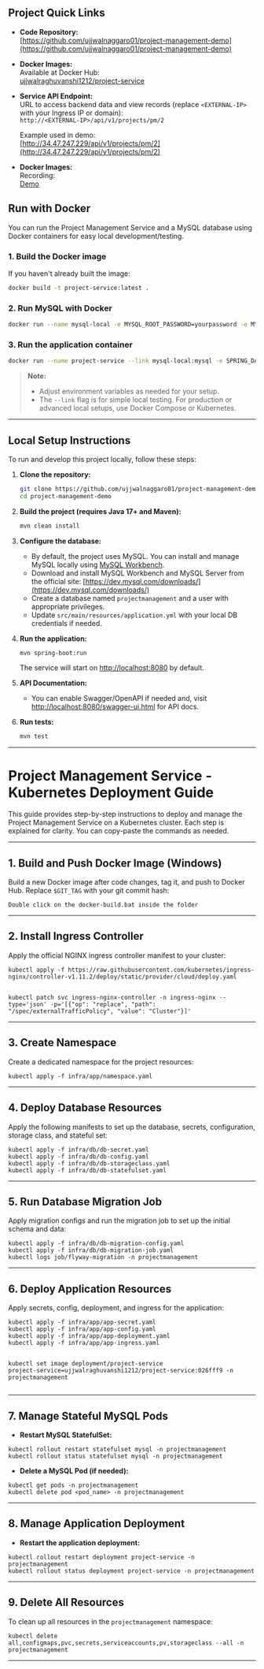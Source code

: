 

## Project Quick Links

- **Code Repository:**  
  [https://github.com/ujjwalnaggaro01/project-management-demo](https://github.com/ujjwalnaggaro01/project-management-demo)

- **Docker Images:**  
  Available at Docker Hub:  
  [ujjwalraghuvanshi1212/project-service](https://hub.docker.com/repository/docker/ujjwalraghuvanshi1212/project-service/tags/026fff9/sha256-a71dede364bd9e7ec24ac154a48c23fb90c75c6f10e1fd0960e9d96b929cce01)

- **Service API Endpoint:**  
  URL to access backend data and view records (replace `<EXTERNAL-IP>` with your Ingress IP or domain):  
  `http://<EXTERNAL-IP>/api/v1/projects/pm/2`
  
  Example used in demo:  
  [http://34.47.247.229/api/v1/projects/pm/2](http://34.47.247.229/api/v1/projects/pm/2)

- **Docker Images:**  
  Recording:  
  [Demo](https://nagarro-my.sharepoint.com/:v:/p/ujjwal01/Ef1JQgmeDcdBuyc-AE9eG74BC_FAj6Y8nQL7WQeKBPn7NA?e=qjqMmV)



## Run with Docker

You can run the Project Management Service and a MySQL database using Docker containers for easy local development/testing.

### 1. Build the Docker image
If you haven't already built the image:
```sh
docker build -t project-service:latest .
```

### 2. Run MySQL with Docker
```sh
docker run --name mysql-local -e MYSQL_ROOT_PASSWORD=yourpassword -e MYSQL_DATABASE=projectmanagement -p 3306:3306 -d mysql:8.0
```

### 3. Run the application container
```sh
docker run --name project-service --link mysql-local:mysql -e SPRING_DATASOURCE_URL=jdbc:mysql://mysql:3306/projectmanagement -e SPRING_DATASOURCE_USERNAME=root -e SPRING_DATASOURCE_PASSWORD=yourpassword -p 8080:8080 project-service:latest
```

> **Note:**
> - Adjust environment variables as needed for your setup.
> - The `--link` flag is for simple local testing. For production or advanced local setups, use Docker Compose or Kubernetes.

---

## Local Setup Instructions

To run and develop this project locally, follow these steps:

1. **Clone the repository:**
   ```sh
   git clone https://github.com/ujjwalnaggaro01/project-management-demo.git
   cd project-management-demo
   ```

2. **Build the project (requires Java 17+ and Maven):**
   ```sh
   mvn clean install
   ```


3. **Configure the database:**
   - By default, the project uses MySQL. You can install and manage MySQL locally using [MySQL Workbench](https://dev.mysql.com/downloads/workbench/).
   - Download and install MySQL Workbench and MySQL Server from the official site: [https://dev.mysql.com/downloads/](https://dev.mysql.com/downloads/)
   - Create a database named `projectmanagement` and a user with appropriate privileges.
   - Update `src/main/resources/application.yml` with your local DB credentials if needed.

4. **Run the application:**
   ```sh
   mvn spring-boot:run
   ```
   The service will start on [http://localhost:8080](http://localhost:8080) by default.

5. **API Documentation:**
   - You can enable Swagger/OpenAPI if needed and, visit [http://localhost:8080/swagger-ui.html](http://localhost:8080/swagger-ui.html) for API docs.

6. **Run tests:**
   ```sh
   mvn test
   ```

---

<h1>Project Management Service - Kubernetes Deployment Guide</h1>


<p>This guide provides step-by-step instructions to deploy and manage the Project Management Service on a Kubernetes cluster. Each step is explained for clarity. You can copy-paste the commands as needed.</p>

<hr/>

<h2>1. Build and Push Docker Image (Windows)</h2>
<p>Build a new Docker image after code changes, tag it, and push to Docker Hub. Replace <code>$GIT_TAG</code> with your git commit hash:</p>
<pre><code>Double click on the docker-build.bat inside the folder
</code></pre>
<hr/>

<h2>2. Install Ingress Controller</h2>
<p>Apply the official NGINX ingress controller manifest to your cluster:</p>
<pre><code>kubectl apply -f https://raw.githubusercontent.com/kubernetes/ingress-nginx/controller-v1.11.2/deploy/static/provider/cloud/deploy.yaml
</br>
kubectl patch svc ingress-nginx-controller -n ingress-nginx --type='json' -p='[{"op": "replace", "path": "/spec/externalTrafficPolicy", "value": "Cluster"}]'
</code></pre>
<hr/>

<h2>3. Create Namespace</h2>
<p>Create a dedicated namespace for the project resources:</p>
<pre><code>kubectl apply -f infra/app/namespace.yaml
</code></pre>
<hr/>

<h2>4. Deploy Database Resources</h2>
<p>Apply the following manifests to set up the database, secrets, configuration, storage class, and stateful set:</p>
<pre><code>kubectl apply -f infra/db/db-secret.yaml
kubectl apply -f infra/db/db-config.yaml
kubectl apply -f infra/db/db-storageclass.yaml
kubectl apply -f infra/db/db-statefulset.yaml
</code></pre>
<hr/>

<h2>5. Run Database Migration Job</h2>
<p>Apply migration configs and run the migration job to set up the initial schema and data:</p>
<pre><code>kubectl apply -f infra/db/db-migration-config.yaml
kubectl apply -f infra/db/db-migration-job.yaml
kubectl logs job/flyway-migration -n projectmanagement
</code></pre>
<hr/>

<h2>6. Deploy Application Resources</h2>
<p>Apply secrets, config, deployment, and ingress for the application:</p>
<pre><code>kubectl apply -f infra/app/app-secret.yaml
kubectl apply -f infra/app/app-config.yaml
kubectl apply -f infra/app/app-deployment.yaml
kubectl apply -f infra/app/app-ingress.yaml

kubectl set image deployment/project-service project-service=ujjwalraghuvanshi1212/project-service:026fff9 -n projectmanagement
</code></pre>
<hr/>

<h2>7. Manage Stateful MySQL Pods</h2>
<ul>
  <li><b>Restart MySQL StatefulSet:</b></li>
</ul>
<pre><code>kubectl rollout restart statefulset mysql -n projectmanagement
kubectl rollout status statefulset mysql -n projectmanagement
</code></pre>
<ul>
  <li><b>Delete a MySQL Pod (if needed):</b></li>
</ul>
<pre><code>kubectl get pods -n projectmanagement
kubectl delete pod &lt;pod_name&gt; -n projectmanagement
</code></pre>
<hr/>

<h2>8. Manage Application Deployment</h2>
<ul>
  <li><b>Restart the application deployment:</b></li>
</ul>
<pre><code>kubectl rollout restart deployment project-service -n projectmanagement
kubectl rollout status deployment project-service -n projectmanagement
</code></pre>
<hr/>

<h2>9. Delete All Resources</h2>
<p>To clean up all resources in the <code>projectmanagement</code> namespace:</p>
<pre><code>kubectl delete all,configmaps,pvc,secrets,serviceaccounts,pv,storageclass --all -n projectmanagement
</code></pre>
<hr/>